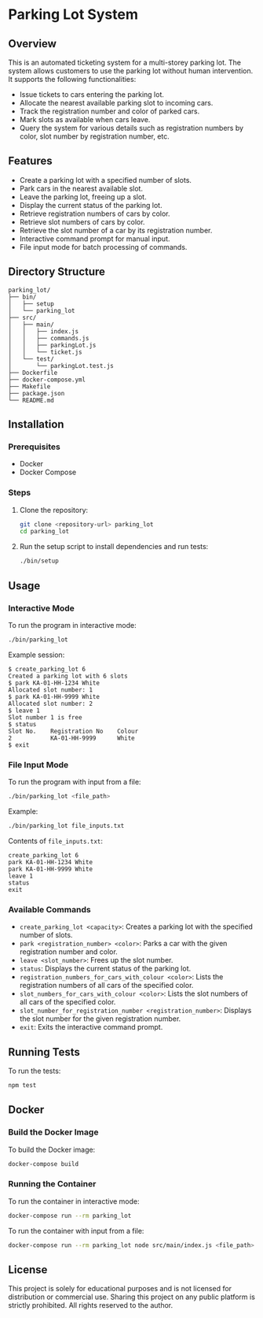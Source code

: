 # Parking Lot System

## Overview

This is an automated ticketing system for a multi-storey parking lot. The system allows customers to use the parking lot without human intervention. It supports the following functionalities:
- Issue tickets to cars entering the parking lot.
- Allocate the nearest available parking slot to incoming cars.
- Track the registration number and color of parked cars.
- Mark slots as available when cars leave.
- Query the system for various details such as registration numbers by color, slot number by registration number, etc.

## Features

- Create a parking lot with a specified number of slots.
- Park cars in the nearest available slot.
- Leave the parking lot, freeing up a slot.
- Display the current status of the parking lot.
- Retrieve registration numbers of cars by color.
- Retrieve slot numbers of cars by color.
- Retrieve the slot number of a car by its registration number.
- Interactive command prompt for manual input.
- File input mode for batch processing of commands.

## Directory Structure

```
parking_lot/
├── bin/
│   ├── setup
│   └── parking_lot
├── src/
│   ├── main/
│   │   ├── index.js
│   │   ├── commands.js
│   │   ├── parkingLot.js
│   │   └── ticket.js
│   └── test/
│       └── parkingLot.test.js
├── Dockerfile
├── docker-compose.yml
├── Makefile
├── package.json
└── README.md
```

## Installation

### Prerequisites

- Docker
- Docker Compose

### Steps

1. Clone the repository:
   ```bash
   git clone <repository-url> parking_lot
   cd parking_lot
   ```

2. Run the setup script to install dependencies and run tests:
   ```bash
   ./bin/setup
   ```

## Usage

### Interactive Mode

To run the program in interactive mode:

```bash
./bin/parking_lot
```

Example session:
```
$ create_parking_lot 6
Created a parking lot with 6 slots
$ park KA-01-HH-1234 White
Allocated slot number: 1
$ park KA-01-HH-9999 White
Allocated slot number: 2
$ leave 1
Slot number 1 is free
$ status
Slot No.    Registration No    Colour
2           KA-01-HH-9999      White
$ exit
```

### File Input Mode

To run the program with input from a file:

```bash
./bin/parking_lot <file_path>
```

Example:
```bash
./bin/parking_lot file_inputs.txt
```

Contents of `file_inputs.txt`:
```
create_parking_lot 6
park KA-01-HH-1234 White
park KA-01-HH-9999 White
leave 1
status
exit
```

### Available Commands

- `create_parking_lot <capacity>`: Creates a parking lot with the specified number of slots.
- `park <registration_number> <color>`: Parks a car with the given registration number and color.
- `leave <slot_number>`: Frees up the slot number.
- `status`: Displays the current status of the parking lot.
- `registration_numbers_for_cars_with_colour <color>`: Lists the registration numbers of all cars of the specified color.
- `slot_numbers_for_cars_with_colour <color>`: Lists the slot numbers of all cars of the specified color.
- `slot_number_for_registration_number <registration_number>`: Displays the slot number for the given registration number.
- `exit`: Exits the interactive command prompt.

## Running Tests

To run the tests:

```bash
npm test
```

## Docker

### Build the Docker Image

To build the Docker image:

```bash
docker-compose build
```

### Running the Container

To run the container in interactive mode:

```bash
docker-compose run --rm parking_lot
```

To run the container with input from a file:

```bash
docker-compose run --rm parking_lot node src/main/index.js <file_path>
```

## License

This project is solely for educational purposes and is not licensed for distribution or commercial use. Sharing this project on any public platform is strictly prohibited. All rights reserved to the author.

